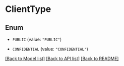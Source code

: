 # ClientType

## Enum


* `PUBLIC` (value: `"PUBLIC"`)

* `CONFIDENTIAL` (value: `"CONFIDENTIAL"`)


[[Back to Model list]](../README.md#documentation-for-models) [[Back to API list]](../README.md#documentation-for-api-endpoints) [[Back to README]](../README.md)



